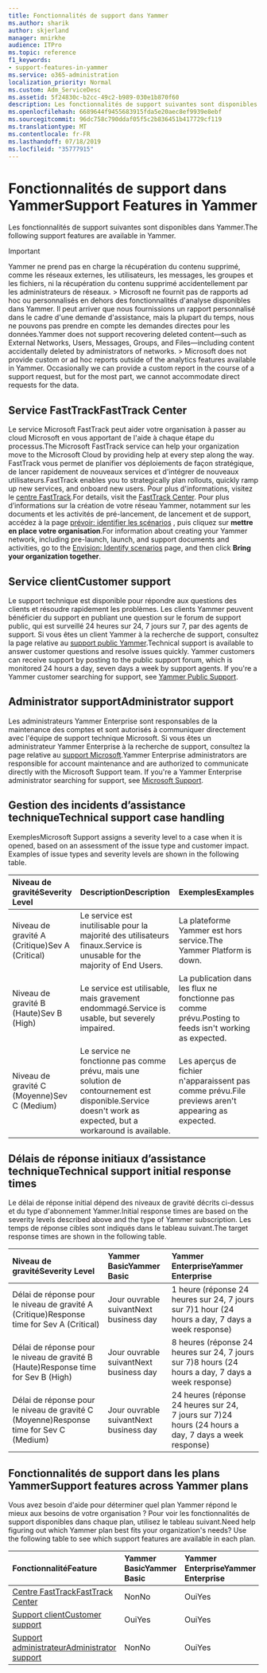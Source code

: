 ```yaml
---
title: Fonctionnalités de support dans Yammer
ms.author: sharik
author: skjerland
manager: mnirkhe
audience: ITPro
ms.topic: reference
f1_keywords:
- support-features-in-yammer
ms.service: o365-administration
localization_priority: Normal
ms.custom: Adm_ServiceDesc
ms.assetid: 5f24830c-b2cc-49c2-b989-030e1b870f60
description: Les fonctionnalités de support suivantes sont disponibles dans Yammer.
ms.openlocfilehash: 6689644f9455683915fda5e20aec8ef9939e8ebf
ms.sourcegitcommit: 96dc758c790ddaf05f5c2b836451b417729cf119
ms.translationtype: MT
ms.contentlocale: fr-FR
ms.lasthandoff: 07/18/2019
ms.locfileid: "35777915"
---
```

# <a name="support-features-in-yammer"></a><span data-ttu-id="12bcc-103">Fonctionnalités de support dans Yammer</span><span class="sxs-lookup"><span data-stu-id="12bcc-103">Support Features in Yammer</span></span>

<span data-ttu-id="12bcc-104">Les fonctionnalités de support suivantes sont disponibles dans Yammer.</span><span class="sxs-lookup"><span data-stu-id="12bcc-104">The following support features are available in Yammer.</span></span>
  
> [!IMPORTANT]
> <span data-ttu-id="12bcc-p101">Yammer ne prend pas en charge la récupération du contenu supprimé, comme les réseaux externes, les utilisateurs, les messages, les groupes et les fichiers, ni la récupération du contenu supprimé accidentellement par les administrateurs de réseaux. > Microsoft ne fournit pas de rapports ad hoc ou personnalisés en dehors des fonctionnalités d'analyse disponibles dans Yammer. Il peut arriver que nous fournissions un rapport personnalisé dans le cadre d'une demande d'assistance, mais la plupart du temps, nous ne pouvons pas prendre en compte les demandes directes pour les données.</span><span class="sxs-lookup"><span data-stu-id="12bcc-p101">Yammer does not support recovering deleted content—such as External Networks, Users, Messages, Groups, and Files—including content accidentally deleted by administrators of networks. > Microsoft does not provide custom or ad hoc reports outside of the analytics features available in Yammer. Occasionally we can provide a custom report in the course of a support request, but for the most part, we cannot accommodate direct requests for the data.</span></span> 
  
## <a name="fasttrack-center"></a><span data-ttu-id="12bcc-108">Service FastTrack</span><span class="sxs-lookup"><span data-stu-id="12bcc-108">FastTrack Center</span></span>
<span data-ttu-id="12bcc-109"><a name="bkmk_FastTrackCenter"> </a></span><span class="sxs-lookup"><span data-stu-id="12bcc-109"></span></span>

<span data-ttu-id="12bcc-110">Le service Microsoft FastTrack peut aider votre organisation à passer au cloud Microsoft en vous apportant de l'aide à chaque étape du processus.</span><span class="sxs-lookup"><span data-stu-id="12bcc-110">The Microsoft FastTrack service can help your organization move to the Microsoft Cloud by providing help at every step along the way.</span></span> <span data-ttu-id="12bcc-111">FastTrack vous permet de planifier vos déploiements de façon stratégique, de lancer rapidement de nouveaux services et d'intégrer de nouveaux utilisateurs.</span><span class="sxs-lookup"><span data-stu-id="12bcc-111">FastTrack enables you to strategically plan rollouts, quickly ramp up new services, and onboard new users.</span></span> <span data-ttu-id="12bcc-112">Pour plus d'informations, visitez le [centre FastTrack](https://go.microsoft.com/fwlink/?LinkID=518597&amp;clcid=0x409).</span><span class="sxs-lookup"><span data-stu-id="12bcc-112">For details, visit the [FastTrack Center](https://go.microsoft.com/fwlink/?LinkID=518597&amp;clcid=0x409).</span></span> <span data-ttu-id="12bcc-113">Pour plus d’informations sur la création de votre réseau Yammer, notamment sur les documents et les activités de pré-lancement, de lancement et de support, accédez à la page [prévoir: identifier les scénarios](https://fasttrack.microsoft.com/office/envision/identify-scenarios) , puis cliquez sur **mettre en place votre organisation**.</span><span class="sxs-lookup"><span data-stu-id="12bcc-113">For information about creating your Yammer network, including pre-launch, launch, and support documents and activities, go to the [Envision: Identify scenarios](https://fasttrack.microsoft.com/office/envision/identify-scenarios) page, and then click **Bring your organization together**.</span></span>
  
## <a name="customer-support"></a><span data-ttu-id="12bcc-114">Service client</span><span class="sxs-lookup"><span data-stu-id="12bcc-114">Customer support</span></span>
<span data-ttu-id="12bcc-115"><a name="BKMK_Customersupport"> </a></span><span class="sxs-lookup"><span data-stu-id="12bcc-115"></span></span>

<span data-ttu-id="12bcc-p103">Le support technique est disponible pour répondre aux questions des clients et résoudre rapidement les problèmes. Les clients Yammer peuvent bénéficier du support en publiant une question sur le forum de support public, qui est surveillé 24 heures sur 24, 7 jours sur 7, par des agents de support. Si vous êtes un client Yammer à la recherche de support, consultez la page relative au [support public Yammer](https://go.microsoft.com/fwlink/p/?LinkId=330921).</span><span class="sxs-lookup"><span data-stu-id="12bcc-p103">Technical support is available to answer customer questions and resolve issues quickly. Yammer customers can receive support by posting to the public support forum, which is monitored 24 hours a day, seven days a week by support agents. If you're a Yammer customer searching for support, see [Yammer Public Support](https://go.microsoft.com/fwlink/p/?LinkId=330921).</span></span>
  
## <a name="administrator-support"></a><span data-ttu-id="12bcc-119">Administrator support</span><span class="sxs-lookup"><span data-stu-id="12bcc-119">Administrator support</span></span>
<span data-ttu-id="12bcc-120"><a name="BKMK_Administratorsupport"> </a></span><span class="sxs-lookup"><span data-stu-id="12bcc-120"></span></span>

<span data-ttu-id="12bcc-p104">Les administrateurs Yammer Enterprise sont responsables de la maintenance des comptes et sont autorisés à communiquer directement avec l'équipe de support technique Microsoft. Si vous êtes un administrateur Yammer Enterprise à la recherche de support, consultez la page relative au [support Microsoft](https://go.microsoft.com/fwlink/p/?LinkId=330922).</span><span class="sxs-lookup"><span data-stu-id="12bcc-p104">Yammer Enterprise administrators are responsible for account maintenance and are authorized to communicate directly with the Microsoft Support team. If you're a Yammer Enterprise administrator searching for support, see [Microsoft Support](https://go.microsoft.com/fwlink/p/?LinkId=330922).</span></span>
  
## <a name="technical-support-case-handling"></a><span data-ttu-id="12bcc-123">Gestion des incidents d’assistance technique</span><span class="sxs-lookup"><span data-stu-id="12bcc-123">Technical support case handling</span></span>
<span data-ttu-id="12bcc-124"><a name="BKMK_Administratorsupport"> </a></span><span class="sxs-lookup"><span data-stu-id="12bcc-124"></span></span>

<span data-ttu-id="12bcc-p105">Exemples</span><span class="sxs-lookup"><span data-stu-id="12bcc-p105">Microsoft Support assigns a severity level to a case when it is opened, based on an assessment of the issue type and customer impact. Examples of issue types and severity levels are shown in the following table.</span></span> 
  
|<span data-ttu-id="12bcc-127">**Niveau de gravité**</span><span class="sxs-lookup"><span data-stu-id="12bcc-127">**Severity Level**</span></span>|<span data-ttu-id="12bcc-128">**Description**</span><span class="sxs-lookup"><span data-stu-id="12bcc-128">**Description**</span></span>|<span data-ttu-id="12bcc-129">**Exemples**</span><span class="sxs-lookup"><span data-stu-id="12bcc-129">**Examples**</span></span>|
|:-----|:-----|:-----|
|<span data-ttu-id="12bcc-130">Niveau de gravité A (Critique)</span><span class="sxs-lookup"><span data-stu-id="12bcc-130">Sev A (Critical)</span></span>  <br/> |<span data-ttu-id="12bcc-131">Le service est inutilisable pour la majorité des utilisateurs finaux.</span><span class="sxs-lookup"><span data-stu-id="12bcc-131">Service is unusable for the majority of End Users.</span></span>  <br/> |<span data-ttu-id="12bcc-132">La plateforme Yammer est hors service.</span><span class="sxs-lookup"><span data-stu-id="12bcc-132">The Yammer Platform is down.</span></span>  <br/> |
|<span data-ttu-id="12bcc-133">Niveau de gravité B (Haute)</span><span class="sxs-lookup"><span data-stu-id="12bcc-133">Sev B (High)</span></span>  <br/> |<span data-ttu-id="12bcc-134">Le service est utilisable, mais gravement endommagé.</span><span class="sxs-lookup"><span data-stu-id="12bcc-134">Service is usable, but severely impaired.</span></span>  <br/> |<span data-ttu-id="12bcc-135">La publication dans les flux ne fonctionne pas comme prévu.</span><span class="sxs-lookup"><span data-stu-id="12bcc-135">Posting to feeds isn't working as expected.</span></span>  <br/> |
|<span data-ttu-id="12bcc-136">Niveau de gravité C (Moyenne)</span><span class="sxs-lookup"><span data-stu-id="12bcc-136">Sev C (Medium)</span></span>  <br/> |<span data-ttu-id="12bcc-137">Le service ne fonctionne pas comme prévu, mais une solution de contournement est disponible.</span><span class="sxs-lookup"><span data-stu-id="12bcc-137">Service doesn't work as expected, but a workaround is available.</span></span>  <br/> |<span data-ttu-id="12bcc-138">Les aperçus de fichier n'apparaissent pas comme prévu.</span><span class="sxs-lookup"><span data-stu-id="12bcc-138">File previews aren't appearing as expected.</span></span>  <br/> |
   
## <a name="technical-support-initial-response-times"></a><span data-ttu-id="12bcc-139">Délais de réponse initiaux d’assistance technique</span><span class="sxs-lookup"><span data-stu-id="12bcc-139">Technical support initial response times</span></span>
<span data-ttu-id="12bcc-140"><a name="BKMK_Administratorsupport"> </a></span><span class="sxs-lookup"><span data-stu-id="12bcc-140"></span></span>

<span data-ttu-id="12bcc-141">Le délai de réponse initial dépend des niveaux de gravité décrits ci-dessus et du type d'abonnement Yammer.</span><span class="sxs-lookup"><span data-stu-id="12bcc-141">Initial response times are based on the severity levels described above and the type of Yammer subscription.</span></span> <span data-ttu-id="12bcc-142">Les temps de réponse cibles sont indiqués dans le tableau suivant.</span><span class="sxs-lookup"><span data-stu-id="12bcc-142">The target response times are shown in the following table.</span></span>
  
|<span data-ttu-id="12bcc-143">**Niveau de gravité**</span><span class="sxs-lookup"><span data-stu-id="12bcc-143">**Severity Level**</span></span>|<span data-ttu-id="12bcc-144">**Yammer Basic**</span><span class="sxs-lookup"><span data-stu-id="12bcc-144">**Yammer Basic**</span></span>|<span data-ttu-id="12bcc-145">**Yammer Enterprise**</span><span class="sxs-lookup"><span data-stu-id="12bcc-145">**Yammer Enterprise**</span></span>|
|:-----|:-----|:-----|
|<span data-ttu-id="12bcc-146">Délai de réponse pour le niveau de gravité A (Critique)</span><span class="sxs-lookup"><span data-stu-id="12bcc-146">Response time for Sev A (Critical)</span></span>  <br/> |<span data-ttu-id="12bcc-147">Jour ouvrable suivant</span><span class="sxs-lookup"><span data-stu-id="12bcc-147">Next business day</span></span>  <br/> |<span data-ttu-id="12bcc-148">1 heure (réponse 24 heures sur 24, 7 jours sur 7)</span><span class="sxs-lookup"><span data-stu-id="12bcc-148">1 hour (24 hours a day, 7 days a week response)</span></span>  <br/> |
|<span data-ttu-id="12bcc-149">Délai de réponse pour le niveau de gravité B (Haute)</span><span class="sxs-lookup"><span data-stu-id="12bcc-149">Response time for Sev B (High)</span></span>  <br/> |<span data-ttu-id="12bcc-150">Jour ouvrable suivant</span><span class="sxs-lookup"><span data-stu-id="12bcc-150">Next business day</span></span>  <br/> |<span data-ttu-id="12bcc-151">8 heures (réponse 24 heures sur 24, 7 jours sur 7)</span><span class="sxs-lookup"><span data-stu-id="12bcc-151">8 hours (24 hours a day, 7 days a week response)</span></span>  <br/> |
|<span data-ttu-id="12bcc-152">Délai de réponse pour le niveau de gravité C (Moyenne)</span><span class="sxs-lookup"><span data-stu-id="12bcc-152">Response time for Sev C (Medium)</span></span>  <br/> |<span data-ttu-id="12bcc-153">Jour ouvrable suivant</span><span class="sxs-lookup"><span data-stu-id="12bcc-153">Next business day</span></span>  <br/> |<span data-ttu-id="12bcc-154">24 heures (réponse 24 heures sur 24, 7 jours sur 7)</span><span class="sxs-lookup"><span data-stu-id="12bcc-154">24 hours (24 hours a day, 7 days a week response)</span></span>  <br/> |
   
## <a name="support-features-across-yammer-plans"></a><span data-ttu-id="12bcc-155">Fonctionnalités de support dans les plans Yammer</span><span class="sxs-lookup"><span data-stu-id="12bcc-155">Support features across Yammer plans</span></span>
<span data-ttu-id="12bcc-156"><a name="BKMK_Administratorsupport"> </a></span><span class="sxs-lookup"><span data-stu-id="12bcc-156"></span></span>

<span data-ttu-id="12bcc-p107">Vous avez besoin d'aide pour déterminer quel plan Yammer répond le mieux aux besoins de votre organisation ? Pour voir les fonctionnalités de support disponibles dans chaque plan, utilisez le tableau suivant.</span><span class="sxs-lookup"><span data-stu-id="12bcc-p107">Need help figuring out which Yammer plan best fits your organization's needs? Use the following table to see which support features are available in each plan.</span></span>
  
|<span data-ttu-id="12bcc-159">**Fonctionnalité**</span><span class="sxs-lookup"><span data-stu-id="12bcc-159">**Feature**</span></span>|<span data-ttu-id="12bcc-160">**Yammer Basic**</span><span class="sxs-lookup"><span data-stu-id="12bcc-160">**Yammer Basic**</span></span>|<span data-ttu-id="12bcc-161">**Yammer Enterprise**</span><span class="sxs-lookup"><span data-stu-id="12bcc-161">**Yammer Enterprise**</span></span>|
|:-----|:-----|:-----|
|[<span data-ttu-id="12bcc-162">Centre FastTrack</span><span class="sxs-lookup"><span data-stu-id="12bcc-162">FastTrack Center</span></span>](https://go.microsoft.com/fwlink/?LinkID=518597&amp;clcid=0x409) <br/> |<span data-ttu-id="12bcc-163">Non</span><span class="sxs-lookup"><span data-stu-id="12bcc-163">No</span></span>  <br/> |<span data-ttu-id="12bcc-164">Oui</span><span class="sxs-lookup"><span data-stu-id="12bcc-164">Yes</span></span>  <br/> |
|[<span data-ttu-id="12bcc-165">Support client</span><span class="sxs-lookup"><span data-stu-id="12bcc-165">Customer support</span></span>](support-features-in-yammer.md#customer-support) <br/> |<span data-ttu-id="12bcc-166">Oui</span><span class="sxs-lookup"><span data-stu-id="12bcc-166">Yes</span></span>  <br/> |<span data-ttu-id="12bcc-167">Oui</span><span class="sxs-lookup"><span data-stu-id="12bcc-167">Yes</span></span>  <br/> |
|[<span data-ttu-id="12bcc-168">Support administrateur</span><span class="sxs-lookup"><span data-stu-id="12bcc-168">Administrator support</span></span>](support-features-in-yammer.md#administrator-support) <br/> |<span data-ttu-id="12bcc-169">Non</span><span class="sxs-lookup"><span data-stu-id="12bcc-169">No</span></span>  <br/> |<span data-ttu-id="12bcc-170">Oui</span><span class="sxs-lookup"><span data-stu-id="12bcc-170">Yes</span></span>  <br/> |
   

